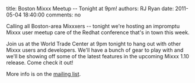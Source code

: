 title: Boston Mixxx Meetup -- Tonight at 9pm!
authors: RJ Ryan
date: 2011-05-04 18:40:00
comments: no

Calling all Boston-area Mixxxers -- tonight we're hosting an impromptu Mixxx user meetup care of the Redhat conference that's in town this week.

Join us at the World Trade Center at 9pm tonight to hang out with other Mixxx users and developers.
We'll have a bunch of gear to play with and we'll be showing off some of the latest features in the upcoming Mixxx 1.10 release.
Come check it out!

More info is on the [mailing list](http://www.mail-archive.com/mixxx-devel@lists.sourceforge.net/msg03561.html).
